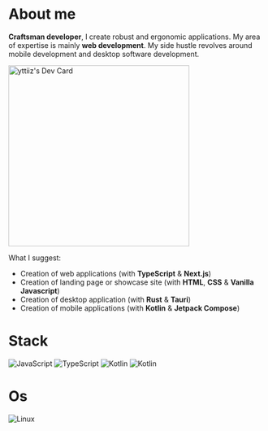 # About me
**Craftsman developer**, I create robust and ergonomic applications. My area of ​​expertise is mainly **web development**. My side hustle revolves around mobile development and desktop software development. 

<a href="https://app.daily.dev/yttiiz"><img src="./devcard.png" width="356" alt="yttiiz's Dev Card"/></a>

What I suggest:

- Creation of web applications (with **TypeScript** & **Next.js**)
- Creation of landing page or showcase site (with **HTML**, **CSS** & **Vanilla Javascript**)
- Creation of desktop application (with **Rust** & **Tauri**)
- Creation of mobile applications (with **Kotlin** & **Jetpack Compose**)

# Stack
![JavaScript](https://img.shields.io/badge/Javascript-f0da1d?style=for-the-badge&logo=javascript&logoColor=black)
![TypeScript](https://img.shields.io/badge/TypeScript-007ACC?style=for-the-badge&logo=typescript&logoColor=white)
![Kotlin](https://img.shields.io/badge/Rust-f75108?style=for-the-badge&logo=rust&logoColor=white)
![Kotlin](https://img.shields.io/badge/Kotlin-ca19dd?style=for-the-badge&logo=kotlin&logoColor=white)

# Os
![Linux](https://img.shields.io/badge/Linux-511b39?style=for-the-badge&logo=linux&logoColor=white)

